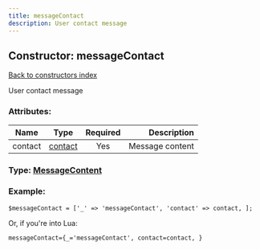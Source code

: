 ```yaml
---
title: messageContact
description: User contact message
---
```

## Constructor: messageContact  
[Back to constructors index](index.md)



User contact message

### Attributes:

| Name     |    Type       | Required | Description |
|----------|:-------------:|:--------:|------------:|
|contact|[contact](../types/contact.md) | Yes|Message content|



### Type: [MessageContent](../types/MessageContent.md)


### Example:

```
$messageContact = ['_' => 'messageContact', 'contact' => contact, ];
```  

Or, if you're into Lua:  


```
messageContact={_='messageContact', contact=contact, }

```


